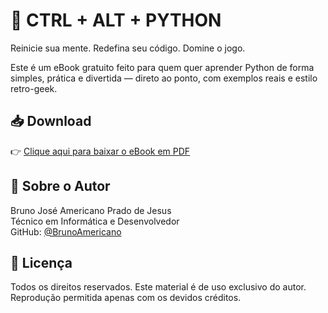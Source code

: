 # 📘 CTRL + ALT + PYTHON

Reinicie sua mente. Redefina seu código. Domine o jogo.

Este é um eBook gratuito feito para quem quer aprender Python de forma simples, prática e divertida — direto ao ponto, com exemplos reais e estilo retro-geek.

## 📥 Download

👉 [Clique aqui para baixar o eBook em PDF](./ebook.pdf)

## 🧠 Sobre o Autor

Bruno José Americano Prado de Jesus  
Técnico em Informática e Desenvolvedor  
GitHub: [@BrunoAmericano](https://github.com/BrunoAmericano)

## 📜 Licença

Todos os direitos reservados. Este material é de uso exclusivo do autor.  
Reprodução permitida apenas com os devidos créditos.
